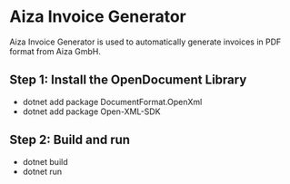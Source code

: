 # Aiza Invoice Generator
Aiza Invoice Generator is used to automatically generate invoices in PDF format from Aiza GmbH.

## Step 1: Install the OpenDocument Library
* dotnet add package DocumentFormat.OpenXml
* dotnet add package Open-XML-SDK

## Step 2: Build and run
* dotnet build
* dotnet run